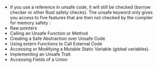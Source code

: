 - if you use a reference in unsafe code, it will still be checked (borrow checker or other Rust safety checks). The unsafe keyword only gives you access to five features that are then not checked by the compiler for memory safety :
- Raw pointers
- Calling an Unsafe Function or Method
- Creating a Safe Abstraction over Unsafe Code
- Using extern Functions to Call External Code
- Accessing or Modifying a Mutable Static Variable (global variables).
- Implementing an Unsafe Trait
- Accessing Fields of a Union
